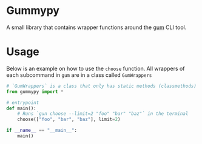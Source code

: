 # Gummypy
A small library that contains wrapper functions around the [gum](https://github.com/charmbracelet/gum) CLI tool.

# Usage
Below is an example on how to use the `choose` function. All wrappers of each subcommand in `gum` are in a class called `GumWrappers`

```python
# `GumWrappers` is a class that only has static methods (classmethods) of each subcommands of `gum` 
from gummypy import *

# entrypoint
def main():
    # Runs `gun choose --limit=2 "foo" "bar" "baz"` in the terminal
    choose(["foo", "bar", "baz"], limit=2)

if __name__ == "__main__":
    main()
```
